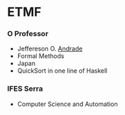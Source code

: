 # ETMF

### O Professor
- Jeffereson O. [Andrade](https://oandrade.info/)
- Formal Methods
- Japan
- QuickSort in one line of Haskell

### IFES Serra
- Computer Science and Automation







